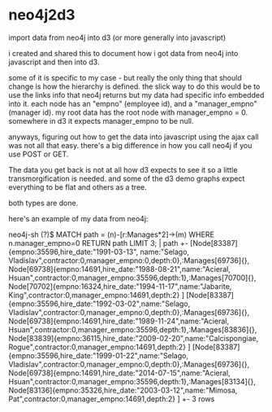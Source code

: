 # neo4j2d3
import data from neo4j into d3 (or more generally into javascript)


i created and shared this to document how i got data from neo4j into javascript
and then into d3.

some of it is specific to my case - but really the only thing that should change is
how the hierarchy is defined. the slick way to do this would be to use the links info
that neo4j returns but my data had specific info embedded into it.  each node has
an "empno" (employee id), and a "manager_empno" (manager id). my root data has the
root node with manager_empno = 0. somewhere in d3 it expects manager_empno to be null.

anyways, figuring out how to get the data into javascript using the ajax call was not
all that easy. there's a big difference in how you call neo4j if you use POST or GET.

The data you get back is not at all how d3 expects to see it so a little transmorgification
is needed. and some of the d3 demo graphs expect everything to be flat and others as a tree.

both types are done.

here's an example of my data from neo4j:

neo4j-sh (?)$ MATCH path = (n)-[r:Manages*2]->(m) WHERE n.manager_empno=0 RETURN path LIMIT 3;
| path
+-
  [Node[83387]{empno:35596,hire_date:"1991-03-13", name:"Selago, Vladislav",contractor:0,manager_empno:0,depth:0},:Manages[69736]{},
   Node[69738]{empno:14691,hire_date:"1988-08-21",name:"Acieral, Hsuan",contractor:0,manager_empno:35596,depth:1},:Manages[70700]{},
   Node[70702]{empno:16324,hire_date:"1994-11-17",name:"Jabarite, King",contractor:0,manager_empno:14691,depth:2}
  ]
  [Node[83387]{empno:35596,hire_date:"1992-03-02",name:"Selago, Vladislav",contractor:0,manager_empno:0,depth:0},:Manages[69736]{},
   Node[69738]{empno:14691,hire_date:"1989-11-24",name:"Acieral, Hsuan",contractor:0,manager_empno:35596,depth:1},:Manages[83836]{},
   Node[83839]{empno:36115,hire_date:"2009-02-20",name:"Calcispongiae, Rogue",contractor:0,manager_empno:14691,depth:2}
  ]
  [Node[83387]{empno:35596,hire_date:"1999-01-22",name:"Selago, Vladislav",contractor:0,manager_empno:0,depth:0},:Manages[69736]{},
   Node[69738]{empno:14691,hire_date:"2014-07-15",name:"Acieral, Hsuan",contractor:0,manager_empno:35596,depth:1},:Manages[83134]{},
   Node[83136]{empno:35326,hire_date:"2003-03-12",name:"Mimosa, Pat",contractor:0,manager_empno:14691,depth:2}
  ]
+-
3 rows



